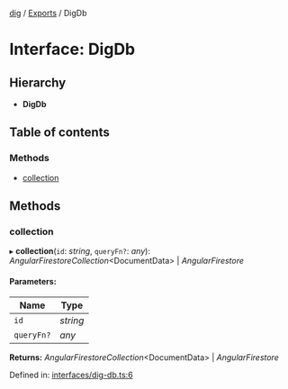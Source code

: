 [dig](../README.md) / [Exports](../modules.md) / DigDb

# Interface: DigDb

## Hierarchy

* **DigDb**

## Table of contents

### Methods

- [collection](digdb.md#collection)

## Methods

### collection

▸ **collection**(`id`: *string*, `queryFn?`: *any*): *AngularFirestoreCollection*<DocumentData\> \| *AngularFirestore*

#### Parameters:

Name | Type |
------ | ------ |
`id` | *string* |
`queryFn?` | *any* |

**Returns:** *AngularFirestoreCollection*<DocumentData\> \| *AngularFirestore*

Defined in: [interfaces/dig-db.ts:6](https://github.com/dig-platform/dig-app/blob/42915763/projects/dig/src/lib/interfaces/dig-db.ts#L6)

